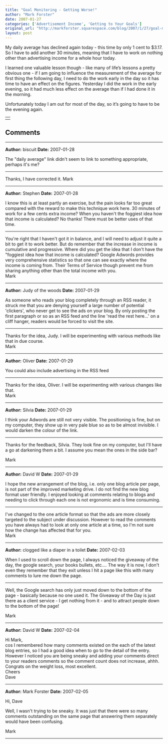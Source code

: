 ```yaml
---
title: "Goal Monitoring - Getting Worse!"
author: "Mark Forster"
date: 2007-01-27
categories: ['Advertisement Income', 'Getting to Your Goals']
original_url: "http://markforster.squarespace.com/blog/2007/1/27/goal-monitoring-getting-worse.html"
layout: post
---
```


My daily average has declined again today - this time by only 1 cent to $3.17. So I have to add another 30 minutes, meaning that I have to work on nothing other than advertising income for a whole hour today.

I learned one valuable lesson though - like many of life’s lessons a pretty obvious one - if I am going to influence the measurement of the average for first thing the following day, I need to do the work early in the day so it has time to have an effect on the figures. Yesterday I did the work in the early evening, so it had much less effect on the average than if I had done it in the morning.

Unfortunately today I am out for most of the day, so it’s going to have to be the evening again.

|  |
| --- |
|  |


## Comments

---

**Author:** biscuit
**Date:** 2007-01-28

The "daily average" link didn't seem to link to something appropriate, perhaps it's me?  
  
----------  
  
Thanks, I have corrected it. Mark

---

**Author:** Stephen
**Date:** 2007-01-28

I know this is at least partly an exercise, but the pain looks far too great compared with the reward to make this technique work here. 30 minutes of work for a few cents extra income? When you haven't the foggiest idea how that income is calculated? No thanks! There must be better uses of that time.  
  
--------------  
  
You're right that I haven't got it in balance, and I will need to adjust it quite a bit to get it to work better. But do remember that the increase in income is cumulative and progressive. Where did you get the idea that I don't have the "foggiest idea how that income is calculated? Google Adwords provides very comprehensive statistics so that one can see exactly where the income is coming from. Their Terms of Service though prevent me from sharing anything other than the total income with you.  
Mark

---

**Author:** Judy of the woods
**Date:** 2007-01-29

As someone who reads your blog completely through an RSS reader, it struck me that you are denying yourself a large number of potential 'clickers', who never get to see the ads on your blog. By only posting the first paragraph or so as an RSS feed and the line 'read the rest here...' on a cliff hanger, readers would be forced to visit the site.   
  
-------------  
  
Thanks for the idea, Judy. I will be experimenting with various methods like that in due course.  
Mark

---

**Author:** Oliver
**Date:** 2007-01-29

You could also include advertising in the RSS feed  
  
------------  
  
Thanks for the idea, Oliver. I will be experimenting with various changes like that.  
Mark

---

**Author:** Silvia
**Date:** 2007-01-29

I think your Adwords are still not very visible. The positioning is fine, but on my computer, they show up in very pale blue so as to be almost invisible. I would darken the colour of the link.  
  
------------  
  
Thanks for the feedback, Silvia. They look fine on my computer, but I'll have a go at darkening them a bit. I assume you mean the ones in the side bar?  
  
Mark

---

**Author:** David W
**Date:** 2007-01-29

I hope the new arrangement of the blog, i.e. only one blog article per page, is not part of the improved marketing drive. I do not find the new blog format user friendly. I enjoyed looking at comments relating to blogs and needing to click through each one is not ergonomic and is time consuming.   
  
------------  
  
I've changed to the one article format so that the ads are more closely targeted to the subject under discussion. However to read the comments you have always had to look at only one article at a time, so I'm not sure how the change has affected that for you.  
Mark

---

**Author:** clogged like a diaper in a toilet
**Date:** 2007-02-03

When I used to scroll down the page, I always noticed the giveaway of the day, the google search, your books bullets, etc.... The way it is now, I don't even they remember that they exit unless I hit a page like this with many comments to lure me down the page.  
  
----------  
  
Well, the Google search has only just moved down to the bottom of the page - basically because no one used it. The Giveaway of the Day is just there as a client service - I get nothing from it - and to attract people down to the bottom of the page!  
  
Mark

---

**Author:** David W
**Date:** 2007-02-04

Hi Mark,  
cos I remembered how many comments existed on the each of the latest blog entries, so I had a good idea when to go to the detail of the entry. However I noticed you are being sneaky and adding your comments direct to your readers comments so the comment count does not increase, ahhh.  
Congrats on the weight loss, most excellent.  
Cheers  
Dave

---

**Author:** Mark Forster
**Date:** 2007-02-05

Hi, Dave  
  
Well, I wasn't trying to be sneaky. It was just that there were so many comments outstanding on the same page that answering them separately would have been confusing.  
  
Mark

---
